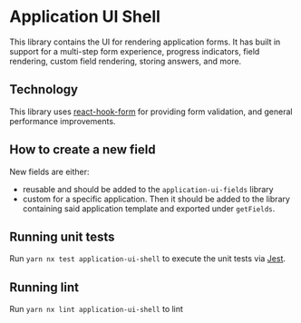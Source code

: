 <!-- gitbook-navigation: "UI Shell" -->

# Application UI Shell

This library contains the UI for rendering application forms. It has built in support for a multi-step form experience, progress indicators, field rendering, custom field rendering, storing answers, and more.

## Technology

This library uses [react-hook-form](https://react-hook-form.com/) for providing form validation, and general performance improvements.

## How to create a new field

New fields are either:

- reusable and should be added to the `application-ui-fields` library
- custom for a specific application. Then it should be added to the library containing said application template and exported under `getFields`.

## Running unit tests

Run `yarn nx test application-ui-shell` to execute the unit tests via [Jest](https://jestjs.io).

## Running lint

Run `yarn nx lint application-ui-shell` to lint
